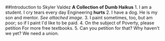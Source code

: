 ##Introduction to Skyler Valdez  **A Collection of Dumb Haikus**  1.  I am a student.  I cry tears every day  Engineering **hurts**  2.  I have a dog.  He is my son and mentor.  *See attached image*.  3.  I paint sometimes, too,  but am poor; so if I paint  I'd like to be paid.  4.  On the subject of  Poverty, please petition  For more free textbooks.  5.  Can you petition  for that? Why haven't we yet? We need a union.
